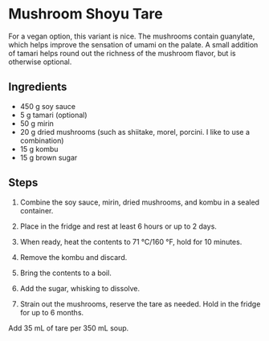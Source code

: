 # Mushroom Shoyu Tare

For a vegan option, this variant is nice. The mushrooms contain guanylate, which
helps improve the sensation of umami on the palate. A small addition of tamari
helps round out the richness of the mushroom flavor, but is otherwise optional. 

## Ingredients

* 450 g soy sauce
* 5 g tamari (optional) 
* 50 g mirin
* 20 g dried mushrooms (such as shiitake, morel, porcini. I like to use a
  combination)
* 15 g kombu
* 15 g brown sugar

## Steps

1. Combine the soy sauce, mirin, dried mushrooms, and kombu in a sealed
   container.

2. Place in the fridge and rest at least 6 hours or up to 2 days.

3. When ready, heat the contents to 71 °C/160 °F, hold for 10 minutes. 

4. Remove the kombu and discard.

5. Bring the contents to a boil.

6. Add the sugar, whisking to dissolve.

7. Strain out the mushrooms, reserve the tare as needed. Hold in the fridge for
   up to 6 months.

Add 35 mL of tare per 350 mL soup. 